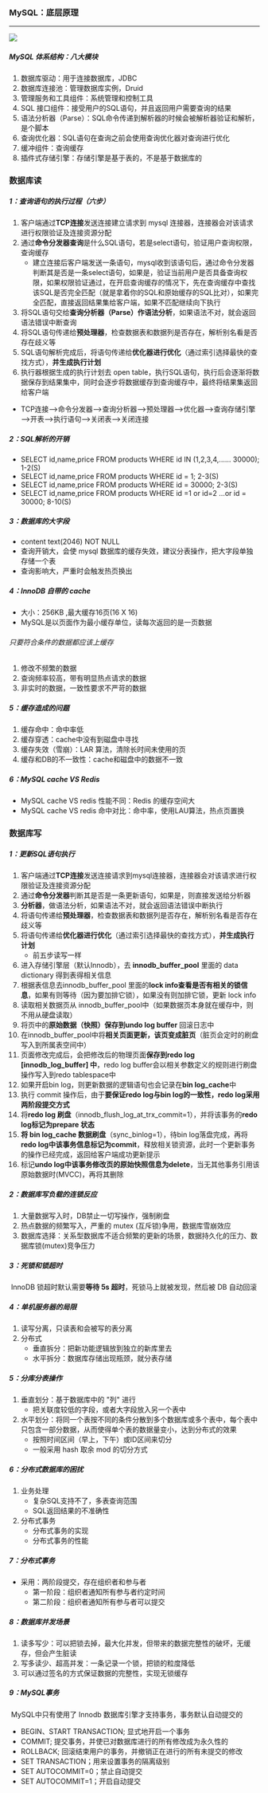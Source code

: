 ### MySQL：底层原理

------

![](https://github.com/likang315/Middleware/blob/master/Mysql%EF%BC%8CInnoDB/InnoDB/mysql%20%E4%BD%93%E7%B3%BB%E7%BB%93%E6%9E%84.png?raw=true)

##### MySQL 体系结构：八大模块

1. 数据库驱动：用于连接数据库，JDBC
2. 数据库连接池：管理数据库实例，Druid
3. 管理服务和工具组件：系统管理和控制工具
4. SQL 接口组件：接受用户的SQL语句，并且返回用户需要查询的结果
5. 语法分析器（Parse）：SQL命令传递到解析器的时候会被解析器验证和解析，是个脚本
6. 查询优化器：SQL语句在查询之前会使用查询优化器对查询进行优化
7. 缓冲组件：查询缓存
8. 插件式存储引擎：存储引擎是基于表的，不是基于数据库的

### 数据库读

##### 1：查询语句的执行过程（六步）

1. 客户端通过**TCP连接**发送连接建立请求到 mysql 连接器，连接器会对该请求进行权限验证及连接资源分配
2. 通过**命令分发器查询**是什么SQL语句，若是select语句，验证用户查询权限，查询缓存
   - 建立连接后客户端发送一条语句，mysql收到该语句后，通过命令分发器判断其是否是一条select语句，如果是，验证当前用户是否具备查询权限，如果权限验证通过，在开启查询缓存的情况下，先在查询缓存中查找该SQL是否完全匹配（就是拿着你的SQL和原始缓存的SQL比对），如果完全匹配，直接返回结果集给客户端，如果不匹配继续向下执行
3. 将SQL语句交给**查询分析器（Parse）作语法分析**，如果语法不对，就会返回语法错误中断查询
4. 将SQL语句传递给**预处理器**，检查数据表和数据列是否存在，解析别名看是否存在歧义等
5. SQL语句解析完成后，将语句传递给**优化器进行优化**（通过索引选择最快的查找方式），**并生成执行计划**
6. 执行器根据生成的执行计划去 open table，执行SQL语句，执行后会逐渐将数据保存到结果集中，同时会逐步将数据缓存到查询缓存中，最终将结果集返回给客户端

- TCP连接—>命令分发器—>查询分析器—>预处理器—>优化器—>查询存储引擎—>开表—>执行语句—>关闭表—>关闭连接

##### 2：SQL解析的开销

- SELECT	id,name,price FROM products WHERE id IN (1,2,3,4,......	30000);              1-2(S) 
- SELECT	id,name,price FROM products WHERE id = 1;				     2-3(S) 
- SELECT	id,name,price FROM products WHERE id = 30000;				     2-3(S)
- SELECT	id,name,price FROM products WHERE id =1 or id=2 …or id = 30000;	    8-10(S)

##### 3：数据库的大字段

- content text(2046)  NOT NULL 
- 查询开销大，会使 mysql 数据库的缓存失效，建议分表操作，把大字段单独存储一个表
- 查询影响大，严重时会触发热页换出

##### 4：InnoDB 自带的 cache

- 大小：256KB ,最大缓存16页(16 X 16)
- MySQL是以页面作为最小缓存单位，读每次返回的是一页数据

######   只要符合条件的数据都应该上缓存

1. 修改不频繁的数据
2. 查询频率较高，带有明显热点请求的数据
3. 非实时的数据，一致性要求不严苛的数据

##### 5：缓存造成的问题

1. 缓存命中：命中率低
2. 缓存穿透：cache中没有到磁盘中寻找
3. 缓存失效（雪崩）：LAR 算法，清除长时间未使用的页
4. 缓存和DB的不一致性：cache和磁盘中的数据不一致

##### 6：MySQL cache VS Redis

- MySQL cache VS redis 性能不同：Redis 的缓存空间大
- MySQL cache VS redis 命中对比：命中率，使用LAU算法，热点页置换

### 数据库写

##### 1：更新SQL语句执行

1. 客户端通过**TCP连接**发送连接请求到mysql连接器，连接器会对该请求进行权限验证及连接资源分配
2. 通过**命令分发器**判断其是否是一条更新语句，如果是，则直接发送给分析器
3. **分析器**，做语法分析，如果语法不对，就会返回语法错误中断执行
4. 将语句传递给**预处理器**，检查数据表和数据列是否存在，解析别名看是否存在歧义等
5. 将语句传递给**优化器进行优化**（通过索引选择最快的查找方式），**并生成执行计划**
   - 前五步读写一样
6. 进入存储引擎层（默认Innodb），去 **innodb_buffer_pool** 里面的 data dictionary 得到表得相关信息
7. 根据表信息去innodb_buffer_pool 里面的**lock info查看是否有相关的锁信息**，如果有则等待（因为要加排它锁），如果没有则加排它锁，更新 lock info
8. 读取相关数据页从 innodb_buffer_pool中（如果数据页本身就在缓存中，则不用从硬盘读取）
9. 将页中的**原始数据（快照）保存到undo log buffer** 回滚日志中
10. 在innodb_buffer_pool中将**相关页面更新，该页变成脏页**（脏页会定时的刷盘写入到所属表空间中）
11. 页面修改完成后，会把修改后的物理页面**保存到redo log  [innodb_log_buffer] 中**，redo log buffer会以相关参数定义的规则进行刷盘操作写入到redo tablespace中
12. 如果开启bin log，则更新数据的逻辑语句也会记录在**bin log_cache**中
13. 执行 commit 操作后，由于**要保证redo log与bin log的一致性，redo log采用两阶段提交方式**
14. 将**redo log 刷盘**（innodb_flush_log_at_trx_commit=1），并将该事务的**redo log标记为prepare 状态**
15. **将 bin log_cache 数据刷盘**（sync_binlog=1），待bin log落盘完成，再将**redo log中该事务信息标记为commit**，释放相关锁资源，此时一个更新事务的操作已经完成，返回给客户端成功更新提示
16. 标记**undo log中该事务修改页的原始快照信息为delete**，当无其他事务引用该原始数据时(MVCC)，再将其删除

##### 2：数据库写负载的连锁反应

1. 大量数据写入时，DB禁止一切写操作，强制刷盘
2. 热点数据的频繁写入，严重的 mutex (互斥锁)争用，数据库雪崩效应
3. 数据库选择：关系型数据库不适合频繁的更新的场景，数据持久化的压力、数据库锁(mutex)竞争压力

##### 3：死锁和锁超时

​	InnoDB 锁超时默认需要**等待 5s 超时**，死锁马上就被发现，然后被  DB 自动回滚

##### 4：单机服务器的局限

1. 读写分离，只读表和会被写的表分离
2. 分布式
   - 垂直拆分：把新功能逻辑放到独立的新库里去
   - 水平拆分：数据库存储出现瓶颈，就分表存储

##### 5：分库分表操作

1. 垂直划分：基于数据库中的 "列" 进行
   - 把关联度较低的字段，或者大字段放入另一个表中
2. 水平划分：将同一个表按不同的条件分散到多个数据库或多个表中，每个表中只包含一部分数据，从而使得单个表的数据量变小，达到分布式的效果
   - 按照时间区间（早上，下午）或ID区间来切分
   - 一般采用 hash 取余 mod 的切分方式

##### 6：分布式数据库的困扰

1. 业务处理
   - 复杂SQL支持不了，多表查询范围
   - SQL返回结果的不准确性
2. 分布式事务
   - 分布式事务的实现
   - 分布式事务的性能

##### 7：分布式事务

- 采用：两阶段提交，存在组织者和参与者
  - 第一阶段：组织者通知所有参与者约定时间
  - 第二阶段：组织者通知所有参与者可以提交

##### 8：数据库并发场景

1. 读多写少：可以把锁去掉，最大化并发，但带来的数据完整性的破坏，无缓存，但会产生脏读
2. 写多读少、超高并发：一条记录一个锁，把锁的粒度降低
3. 可以通过签名的方式保证数据的完整性，实现无锁缓存

##### 9：MySQL事务

​	MySQL中只有使用了 Innodb 数据库引擎才支持事务，事务默认自动提交的

- BEGIN、START TRANSACTION; 显式地开启一个事务
- COMMIT; 提交事务，并使已对数据库进行的所有修改成为永久性的
- ROLLBACK; 回滚结束用户的事务，并撤销正在进行的所有未提交的修改
- SET TRANSACTION；用来设置事务的隔离级别
- SET AUTOCOMMIT=0；禁止自动提交 
- SET AUTOCOMMIT=1；开启自动提交